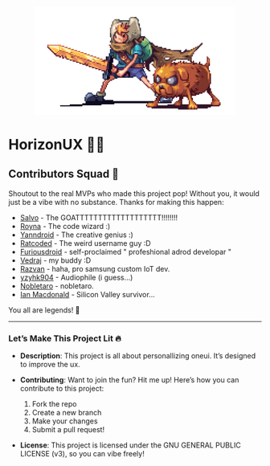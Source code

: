 <p align="center">
  <img src="https://github.com/selimdoyranli/selimdoyranli/blob/master/preview.gif" width="400" alt="Project HorizonUX" />
</p>

# HorizonUX 🚀✨

## Contributors Squad 🥰

Shoutout to the real MVPs who made this project pop! Without you, it would just be a vibe with no substance. Thanks for making this happen:

- [Salvo](https://github.com/salvogiangri) - The GOATTTTTTTTTTTTTTTTTTT!!!!!!!!
- [Royna](https://github.com/Royna2544) - The code wizard :)
- [Yanndroid](https://github.com/Yanndroid) - The creative genius :)
- [Ratcoded](https://github.com/ratcoded) - The weird username guy :D
- [Furiousdroid](https://github.com/furiousdroid) - self-proclaimed " profeshional adrod developar "
- [Vedraj](https://github.com/gawasvedraj) - my buddy :D
- [Razvan](https://github.com/corsicanu) - haha, pro samsung custom IoT dev.
- [yzyhk904](https://github.com/yzyhk904) - Audiophile (i guess...)
- [Nobletaro](https://t.me/GalaxyApksOfftopic/908527) - nobletaro.
- [Ian Macdonald](https://github.com/ianmacd) - Silicon Valley survivor...

You all are legends! 💖

---

### Let’s Make This Project Lit 🔥

- **Description**: This project is all about personallizing oneui. It’s designed to improve the ux.
  
- **Contributing**: Want to join the fun? Hit me up! Here’s how you can contribute to this project:
  
  1. Fork the repo
  2. Create a new branch
  3. Make your changes
  4. Submit a pull request!

- **License**: This project is licensed under the GNU GENERAL PUBLIC LICENSE (v3), so you can vibe freely!